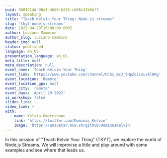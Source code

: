```yaml
---
uuid: 9681214d-98af-4b60-b226-c608c31b6bf7
layout: speaking
title: "Teach Kelvin Your Thing: Node.js streams"
slug: 'tkyt-nodejs-streams'
date: 2022-04-29T16:00:00.000Z
author: Luciano Mammino
author_slug: luciano-mammino
header_img: null
status: published
language: en_US
presentation_language: en_US
meta_title: null
meta_description: null
event_name: 'Teach Kelvin Your Thing'
event_link: 'https://www.youtube.com/channel/UChx_mcJ_9HpZdicxuvKlWKg'
event_location: 'Remote'
event_location_gps: null
event_city: 'remote'
event_days: 'April 29 2022'
is_workshop: false
slides_link: ~
video_link: ~
with:
  - name: Kelvin Omereshone
    link: 'https://twitter.com/Dominus_Kelvin'
    image: 'https://unavatar.now.sh/github/DominusKelvin'
---
```


In this session of "Teach Kelvin Your Thing" (TKYT), we explore the world of Node.js Streams. We will improvise a little and play around with some examples and see where that leads us.